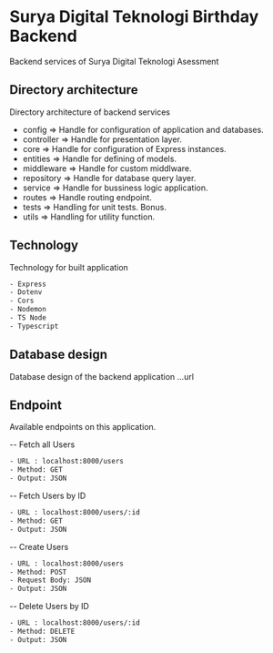 # Surya Digital Teknologi Birthday Backend

Backend services of Surya Digital Teknologi Asessment

## Directory architecture

Directory architecture of backend services

- config => Handle for configuration of application and databases.
- controller => Handle for presentation layer.
- core => Handle for configuration of Express instances.
- entities => Handle for defining of models.
- middleware => Handle for custom middlware.
- repository => Handle for database query layer.
- service => Handle for bussiness logic application.
- routes => Handle routing endpoint.
- tests => Handling for unit tests. Bonus.
- utils => Handling for utility function.

## Technology

Technology for built application

```bash
- Express
- Dotenv
- Cors
- Nodemon
- TS Node
- Typescript
```

## Database design

Database design of the backend application
...url

## Endpoint

Available endpoints on this application.

-- Fetch all Users

```bash
- URL : localhost:8000/users
- Method: GET
- Output: JSON
```

-- Fetch Users by ID

```bash
- URL : localhost:8000/users/:id
- Method: GET
- Output: JSON
```

-- Create Users

```bash
- URL : localhost:8000/users
- Method: POST
- Request Body: JSON
- Output: JSON
```

-- Delete Users by ID

```bash
- URL : localhost:8000/users/:id
- Method: DELETE
- Output: JSON
```
